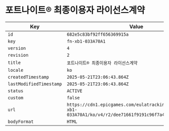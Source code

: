 # 포트나이트® 최종이용자 라이선스계약

| Key | Value |
| --- | ----- |
| `id` | `682e5c83bf92ff656369915a` |
| `key` | `fn-xb1-033A70A1` |
| `version` | `4` |
| `revision` | `2` |
| `title` | `포트나이트® 최종이용자 라이선스계약` |
| `locale` | `ko` |
| `createdTimestamp` | `2025-05-21T23:06:43.864Z` |
| `lastModifiedTimestamp` | `2025-05-21T23:06:43.864Z` |
| `status` | `ACTIVE` |
| `custom` | `false` |
| `url` | `https://cdn1.epicgames.com/eulatracking-download/fn-xb1-033A70A1/ko/v4/r2/dee71661f9191c96f7a4af434ab6b4b3.pdf` |
| `bodyFormat` | `HTML` |
